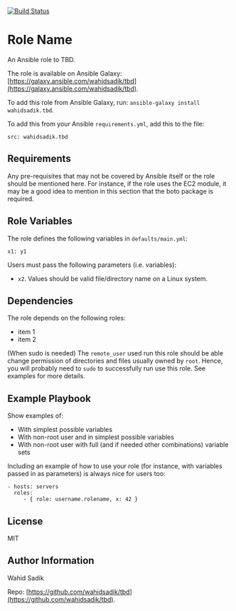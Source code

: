 [![Build Status](https://travis-ci.org/wahidsadik/tbd.svg?branch=master)](https://travis-ci.org/wahidsadik/tbd)

Role Name
=========

An Ansible role to TBD.

The role is available on Ansible Galaxy: [https://galaxy.ansible.com/wahidsadik/tbd](https://galaxy.ansible.com/wahidsadik/tbd).

To add this role from Ansible Galaxy, run: `ansible-galaxy install wahidsadik.tbd`.

To add this from your Ansible `requirements.yml`, add this to the file:

    src: wahidsadik.tbd


Requirements
------------

Any pre-requisites that may not be covered by Ansible itself or the role should be mentioned here. For instance, if the role uses the EC2 module, it may be a good idea to mention in this section that the boto package is required.

Role Variables
--------------

The role defines the following variables in `defaults/main.yml`:

    x1: y1

Users must pass the following parameters (i.e. variables):

- `x2`. Values should be valid file/directory name on a Linux system.

Dependencies
------------

The role depends on the following roles:

- item 1
- item 2

(When sudo is needed)
The `remote_user` used run this role should be able change permission of directories and files usually owned by `root`. Hence, you will probably need to `sudo` to successfully run use this role. See examples for more details.

Example Playbook
----------------

Show examples of:

- With simplest possible variables
- With non-root user and in simplest possible variables
- With non-root user with full (and if needed other combinations) variable sets

Including an example of how to use your role (for instance, with variables passed in as parameters) is always nice for users too:

    - hosts: servers
      roles:
         - { role: username.rolename, x: 42 }

License
-------

MIT

Author Information
------------------

Wahid Sadik

Repo: [https://github.com/wahidsadik/tbd](https://github.com/wahidsadik/tbd).

